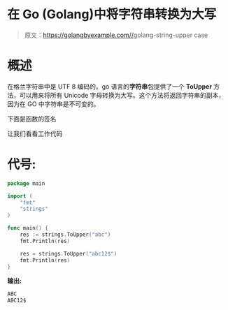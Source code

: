 # 在 Go (Golang)中将字符串转换为大写

> 原文：<https://golangbyexample.com//>golang-string-upper case

# **概述**

在格兰字符串中是 UTF 8 编码的。go 语言的**字符串**包提供了一个 **ToUpper** 方法，可以用来将所有 Unicode 字母转换为大写。这个方法将返回字符串的副本，因为在 GO 中字符串是不可变的。

下面是函数的签名

让我们看看工作代码

# **代号:**

```go
package main

import (
    "fmt"
    "strings"
)

func main() {
    res := strings.ToUpper("abc")
    fmt.Println(res)

    res = strings.ToUpper("abc12$")
    fmt.Println(res)
}
```

**输出:**

```go
ABC
ABC12$
```